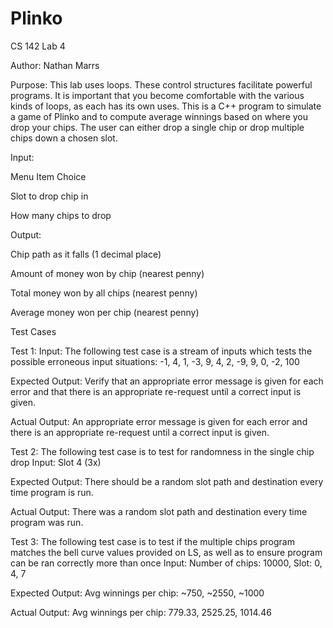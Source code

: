 # Plinko
CS 142 Lab 4 

Author: Nathan Marrs

Purpose:  This lab uses loops. These control structures facilitate powerful programs.
It is important that you become comfortable with the various kinds of loops, as each has its own uses.
This is a C++ program to simulate a game of Plinko and to compute average winnings based on where you drop your chips.
The user can either drop a single chip or drop multiple chips down a chosen slot.

Input:

Menu Item Choice

Slot to drop chip in

How many chips to drop

Output:

Chip path as it falls (1 decimal place)

Amount of money won by chip (nearest penny)

Total money won by all chips (nearest penny)

Average money won per chip (nearest penny)

Test Cases

Test 1:
Input: The following test case is a stream of inputs which tests the possible erroneous input situations:  -1, 4, 1, -3, 9, 4, 2, -9, 9, 0, -2, 100

Expected Output: Verify that an appropriate error message is given for each error and that there is an appropriate re-request until a correct input is given.

Actual Output: An appropriate error message is given for each error and there is an appropriate re-request until a correct input is given.

Test 2: The following test case is to test for randomness in the single chip drop
Input: Slot 4 (3x)

Expected Output: There should be a random slot path and destination every time program is run.

Actual Output: There was a random slot path and destination every time program was run.

Test 3: The following test case is to test if the multiple chips program matches the bell curve values provided on LS,
as well as to ensure program can be ran correctly more than once
Input: Number of chips: 10000, Slot: 0, 4, 7

Expected Output: Avg winnings per chip: ~750, ~2550, ~1000

Actual Output: Avg winnings per chip: 779.33, 2525.25, 1014.46
